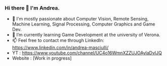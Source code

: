 ### Hi there 👋 I'm Andrea.

- 💬 I'm mostly passionate about Computer Vision, Remote Sensing, Machine Learning, Signal Processing, Computer Graphics and Game Dev.
- 🌱 I’m currently learning Game Development at the university of Verona.
- 📫 Feel free to contact me through LinkedIn: https://www.linkedin.com/in/andrea-masciulli/
- YT : https://www.youtube.com/channel/UC4o16WmnXZZUJOAylaDvlJQ
- Website : [Work in progress]




<!--
**AndreaMas/AndreaMas** is a ✨ _special_ ✨ repository because its `README.md` (this file) appears on your GitHub profile.

Here are some ideas to get you started:

- 🔭 I’m currently working on ...
- 🌱 I’m currently learning ...
- 👯 I’m looking to collaborate on ...
- 🤔 I’m looking for help with ...
- 💬 Ask me about ...
- 📫 How to reach me: ...
- 😄 Pronouns: ...
- ⚡ Fun fact: ...
-->
